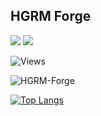## HGRM Forge
![](https://img.shields.io/badge/Code-Java-informational?style=flat&logo=java&logoColor=white&color=2bbc8a)
![](https://img.shields.io/badge/Code-C++-informational?style=flat&logo=cplusplus&logoColor=white&color=2bbc8a)

![Views](https://komarev.com/ghpvc/?username=HGRM-Forge&style=flat-square&color=green)

<img align="center" src="https://github-readme-stats.vercel.app/api?username=HGRM-Forge&include_all_commits=true&count_private=true&show_icons=true&line_height=20&title_color=7A7ADB&icon_color=2234AE&text_color=D3D3D3&bg_color=0,000000,130F40" alt="HGRM-Forge">

[![Top Langs](https://github-readme-stats.vercel.app/api/top-langs/?username=HGRM-Forge&layout=compact&text_color=daf7dc&bg_color=151515)](https://github.com/HGRM-Forge/github-readme-stats)
